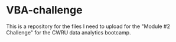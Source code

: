 # VBA-challenge
This is a repository for the files I need to upload for the "Module #2 Challenge" for the CWRU data analytics bootcamp.
